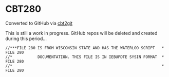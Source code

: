 # CBT280
Converted to GitHub via [cbt2git](https://github.com/wizardofzos/cbt2git)

This is still a work in progress. GitHub repos will be deleted and created during this period...

```
//***FILE 280 IS FROM WISCONSIN STATE AND HAS THE WATERLOO SCRIPT   *   FILE 280
//*           DOCUMENTATION. THIS FILE IS IN IEBUPDTE SYSIN FORMAT  *   FILE 280
//*                                                                 *   FILE 280
```
